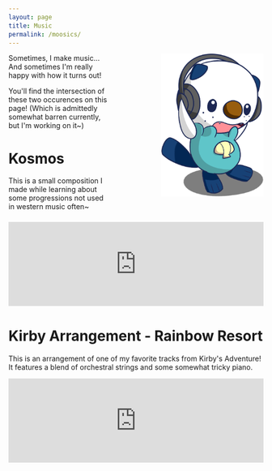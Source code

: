 ```yaml
---
layout: page
title: Music
permalink: /moosics/
---
```


![Oshaphones](/img/Oshaphones.png "Oshawott!")
<style>
  img[alt=Oshaphones]{
    float: right;
    margin-left: 100px;
    margin-bottom: 50px;
  }

  @media only screen and (max-width: 1400px) and (min-width: 600px) {
    img[alt=Oshaphones]{
      max-width: 40%;
    }
  }
</style>

Sometimes, I make music... And sometimes I'm really happy with how it turns out!

You'll find the intersection of these two occurences on this page! (Which is admittedly somewhat barren currently, but I'm working on it~)

# Kosmos
This is a small composition I made while learning about some progressions not used in western music often~
<iframe width="100%" height="166" scrolling="no" frameborder="no" allow="autoplay" src="https://w.soundcloud.com/player/?url=https%3A//api.soundcloud.com/tracks/1430976283&color=%23ff5500&auto_play=false&hide_related=false&show_comments=true&show_user=true&show_reposts=false&show_teaser=true"></iframe>

# Kirby Arrangement - Rainbow Resort
This is an arrangement of one of my favorite tracks from Kirby's Adventure! It features a blend of orchestral strings and some somewhat tricky piano.

<iframe width="100%" height="166" scrolling="no" frameborder="no" allow="autoplay" src="https://w.soundcloud.com/player/?url=https%3A//api.soundcloud.com/tracks/477734943&color=%23b01515&auto_play=false&hide_related=false&show_comments=true&show_user=true&show_reposts=false&show_teaser=true"></iframe>
